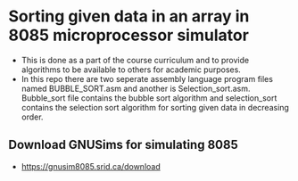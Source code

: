 # Sorting given data in an array in 8085 microprocessor simulator
* This is done as a part of the course curriculum and to provide algorithms to be available to others for academic purposes.
* In this repo there are two seperate assembly language program files named BUBBLE_SORT.asm and another is Selection_sort.asm. Bubble_sort file contains the bubble sort algorithm and selection_sort contains the selection sort algorithm for sorting given data in decreasing order. 

## Download GNUSims for simulating 8085
* https://gnusim8085.srid.ca/download
